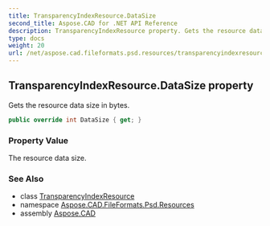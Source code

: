 ```yaml
---
title: TransparencyIndexResource.DataSize
second_title: Aspose.CAD for .NET API Reference
description: TransparencyIndexResource property. Gets the resource data size in bytes
type: docs
weight: 20
url: /net/aspose.cad.fileformats.psd.resources/transparencyindexresource/datasize/
---
```

## TransparencyIndexResource.DataSize property

Gets the resource data size in bytes.

```csharp
public override int DataSize { get; }
```

### Property Value

The resource data size.

### See Also

* class [TransparencyIndexResource](../)
* namespace [Aspose.CAD.FileFormats.Psd.Resources](../../transparencyindexresource/)
* assembly [Aspose.CAD](../../../)


